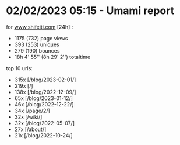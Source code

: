 # 02/02/2023 05:15 - Umami report
for www.shifeiti.com [24h] :

 - 1175 (732) page views
 - 393 (253) uniques
 - 279 (190) bounces
 - 18h 4' 55'' (8h 29' 2'') totaltime


top 10 urls:
 - 315x [/blog/2023-02-01/]
 - 219x [/]
 - 138x [/blog/2022-12-09/]
 - 65x [/blog/2023-01-12/]
 - 46x [/blog/2022-12-22/]
 - 34x [/page/2/]
 - 32x [/wiki/]
 - 32x [/blog/2022-05-07/]
 - 27x [/about/]
 - 21x [/blog/2022-10-24/]


